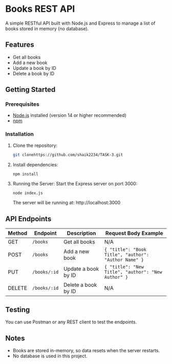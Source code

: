 # Books REST API

A simple RESTful API built with Node.js and Express to manage a list of books stored in memory (no database).

## Features

- Get all books
- Add a new book
- Update a book by ID
- Delete a book by ID

## Getting Started

### Prerequisites

- [Node.js](https://nodejs.org/) installed (version 14 or higher recommended)  
- [npm](https://www.npmjs.com/)

### Installation

1. Clone the repository:

   ```bash
   git clonehttps://github.com/shaik2234/TASK-3.git
   ```
   
2. Install dependencies:
    ```bash
    npm install
    ```
3. Running the Server:
    Start the Express server on port 3000:
    ```
    node index.js
    ```
    The server will be running at: http://localhost:3000

## API Endpoints
| Method | Endpoint     | Description         | Request Body Example                                 |
| ------ | ------------ | ------------------- | ---------------------------------------------------- |
| GET    | `/books`     | Get all books       | N/A                                                  |
| POST   | `/books`     | Add a new book      | `{ "title": "Book Title", "author": "Author Name" }` |
| PUT    | `/books/:id` | Update a book by ID | `{ "title": "New Title", "author": "New Author" }`   |
| DELETE | `/books/:id` | Delete a book by ID | N/A                                                  |

## Testing
You can use Postman or any REST client to test the endpoints.

## Notes
- Books are stored in-memory, so data resets when the server restarts.
- No database is used in this project.

